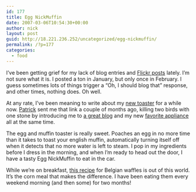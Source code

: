```yaml
---
id: 177
title: Egg NickMuffin
date: 2007-03-06T10:54:30+00:00
author: nick
layout: post
guid: http://18.221.236.252/uncategorized/egg-nickmuffin/
permalink: /?p=177
categories:
  - food
---
```

I&#8217;ve been getting grief for my lack of blog entries and [Flickr posts](http://www.flickr.com/photos/tcob/) lately. I&#8217;m not sure what it is. I posted a ton in January, but only once in February. I guess sometimes lots of things trigger a &#8220;Oh, I should blog that&#8221; response, and other times, nothing does. Oh well.

At any rate, I&#8217;ve been meaning to write about my [new toaster](http://www.kk.org/cooltools/archives/001552.php "Cool Tool: Back to Basics Toaster & Egg Poacher") for a while now. [Patrick](http://www.psoul.com) sent me that link a couple of months ago, killing two birds with one stone by introducing me to [a great blog](http://www.kk.org/cooltools) and my new [favorite appliance](http://www.backtobasicsproducts.com/catalog/product_info.php?cPath=31&products_id=113) all at the same time.

The egg and muffin toaster is really sweet. Poaches an egg in no more time than it takes to toast your english muffin, automatically turning itself off when it detects that no more water is left to steam. I pop in my ingredients before I dress in the morning, and when I&#8217;m ready to head out the door, I have a tasty Egg NickMuffin to eat in the car.

While we&#8217;re on breakfast, [this recipe](http://docs.google.com/Doc?id=drhjs4v_37crm3df) for Belgian waffles is out of this world. It&#8217;s the corn meal that makes the difference. I have been eating them every weekend morning (and then some) for two months!